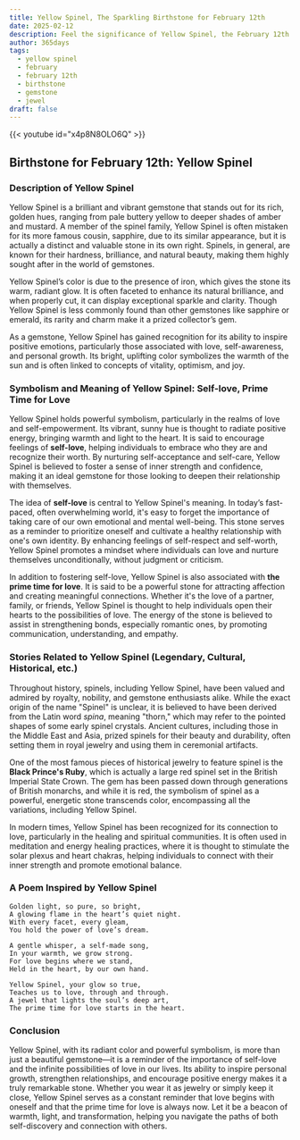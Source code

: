 ```yaml
---
title: Yellow Spinel, The Sparkling Birthstone for February 12th
date: 2025-02-12
description: Feel the significance of Yellow Spinel, the February 12th birthstone symbolizing Self-love, prime time for love. Let its beauty and meaning brighten your day.
author: 365days
tags:
  - yellow spinel
  - february
  - february 12th
  - birthstone
  - gemstone
  - jewel
draft: false
---
```


{{< youtube id="x4p8N8OLO6Q" >}}

## Birthstone for February 12th: Yellow Spinel

### Description of Yellow Spinel

Yellow Spinel is a brilliant and vibrant gemstone that stands out for its rich, golden hues, ranging from pale buttery yellow to deeper shades of amber and mustard. A member of the spinel family, Yellow Spinel is often mistaken for its more famous cousin, sapphire, due to its similar appearance, but it is actually a distinct and valuable stone in its own right. Spinels, in general, are known for their hardness, brilliance, and natural beauty, making them highly sought after in the world of gemstones.

Yellow Spinel’s color is due to the presence of iron, which gives the stone its warm, radiant glow. It is often faceted to enhance its natural brilliance, and when properly cut, it can display exceptional sparkle and clarity. Though Yellow Spinel is less commonly found than other gemstones like sapphire or emerald, its rarity and charm make it a prized collector’s gem.

As a gemstone, Yellow Spinel has gained recognition for its ability to inspire positive emotions, particularly those associated with love, self-awareness, and personal growth. Its bright, uplifting color symbolizes the warmth of the sun and is often linked to concepts of vitality, optimism, and joy.

### Symbolism and Meaning of Yellow Spinel: Self-love, Prime Time for Love

Yellow Spinel holds powerful symbolism, particularly in the realms of love and self-empowerment. Its vibrant, sunny hue is thought to radiate positive energy, bringing warmth and light to the heart. It is said to encourage feelings of **self-love**, helping individuals to embrace who they are and recognize their worth. By nurturing self-acceptance and self-care, Yellow Spinel is believed to foster a sense of inner strength and confidence, making it an ideal gemstone for those looking to deepen their relationship with themselves.

The idea of **self-love** is central to Yellow Spinel's meaning. In today’s fast-paced, often overwhelming world, it's easy to forget the importance of taking care of our own emotional and mental well-being. This stone serves as a reminder to prioritize oneself and cultivate a healthy relationship with one's own identity. By enhancing feelings of self-respect and self-worth, Yellow Spinel promotes a mindset where individuals can love and nurture themselves unconditionally, without judgment or criticism.

In addition to fostering self-love, Yellow Spinel is also associated with **the prime time for love**. It is said to be a powerful stone for attracting affection and creating meaningful connections. Whether it's the love of a partner, family, or friends, Yellow Spinel is thought to help individuals open their hearts to the possibilities of love. The energy of the stone is believed to assist in strengthening bonds, especially romantic ones, by promoting communication, understanding, and empathy.

### Stories Related to Yellow Spinel (Legendary, Cultural, Historical, etc.)

Throughout history, spinels, including Yellow Spinel, have been valued and admired by royalty, nobility, and gemstone enthusiasts alike. While the exact origin of the name "Spinel" is unclear, it is believed to have been derived from the Latin word _spina_, meaning "thorn," which may refer to the pointed shapes of some early spinel crystals. Ancient cultures, including those in the Middle East and Asia, prized spinels for their beauty and durability, often setting them in royal jewelry and using them in ceremonial artifacts.

One of the most famous pieces of historical jewelry to feature spinel is the **Black Prince's Ruby**, which is actually a large red spinel set in the British Imperial State Crown. The gem has been passed down through generations of British monarchs, and while it is red, the symbolism of spinel as a powerful, energetic stone transcends color, encompassing all the variations, including Yellow Spinel.

In modern times, Yellow Spinel has been recognized for its connection to love, particularly in the healing and spiritual communities. It is often used in meditation and energy healing practices, where it is thought to stimulate the solar plexus and heart chakras, helping individuals to connect with their inner strength and promote emotional balance.

### A Poem Inspired by Yellow Spinel

```
Golden light, so pure, so bright,  
A glowing flame in the heart’s quiet night.  
With every facet, every gleam,  
You hold the power of love’s dream.

A gentle whisper, a self-made song,  
In your warmth, we grow strong.  
For love begins where we stand,  
Held in the heart, by our own hand.

Yellow Spinel, your glow so true,  
Teaches us to love, through and through.  
A jewel that lights the soul’s deep art,  
The prime time for love starts in the heart.  
```

### Conclusion

Yellow Spinel, with its radiant color and powerful symbolism, is more than just a beautiful gemstone—it is a reminder of the importance of self-love and the infinite possibilities of love in our lives. Its ability to inspire personal growth, strengthen relationships, and encourage positive energy makes it a truly remarkable stone. Whether you wear it as jewelry or simply keep it close, Yellow Spinel serves as a constant reminder that love begins with oneself and that the prime time for love is always now. Let it be a beacon of warmth, light, and transformation, helping you navigate the paths of both self-discovery and connection with others.